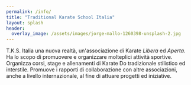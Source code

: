```yaml
---
permalink: /info/
title: "Traditional Karate School Italia"
layout: splash
header:
  overlay_image: /assets/images/jorge-mallo-1260398-unsplash-2.jpg
---
```

>
  T.K.S. Italia una nuova realtà, un'associazione di Karate *Libera* ed *Aperta*.
  Ha lo scopo di promuovere e organizzare molteplici attività sportive.
  Organizza corsi, stage e allenamenti di Karate Do tradizionale stilistico ed interstile.
  Promuove i rapporti di collaborazione con altre associazioni, anche a livello internazionale, al fine di attuare progetti ed iniziative.
  <!-- L'associazione è apolitica e non ha scopo di lucro.
  Tuttavia la stessa potrà, comunque esercitare anche attività commerciale.
  L'associazione accetta le norme e le direttive del Comitato internazionale olimpico (Cio) Coni, delle federazioni sportive internazionali,nonchè agli statuti e ai regolamenti della Federazione sportiva nazionale o dell'Ente di promozione sportiva cui l'associazione stessa delibererà d'aderire.
  Attualmente la *Traditional Karate School Italia* è regolarmente iscritta al Coni tramite l'Ente LIBERTAS ed iscritta nella associazione Federale WKAEDA - circuito sportivo WUKF - World Union Karate Do Federations,tra i più prestigiosi in campo Internazionale.
  Tuttavia si precisa che tutte le molteplici attività didattiche inerenti il Karate Do che si svolgono sono aperte a tutti i praticanti di karate a patto che ci sia il permesso dell'organizzazione di riferimento del Sensei o del proprio Presidente.
  Per tutti i ragazzi che volessero far parte degli agonisti azzurrabili T.K.S. Italia, riguardo il KATA o il Kumite Tradizionale, e quindi svolgere attività mirate di formazione agonistica è obbligatorio essere iscritti in T.K.S. Italia, quindi in regola anche per partecipare in attività federative WAKEDA - WUKF.
  Per la procedura di iscrizione in seno alla T.K.S. Italia è sufficiente registrarsi in modo singolo e personale senza che sia obbligatoriamente iscritta la propria associazione la quale avrà il proprio Ente Coni di riferimento e il proprio organigramma.
  Per tutti coloro che volessero iscriversi nella *Traditional Karate School Italia* verranno automaticamente iscritti anche in ambito Federale WKAEDA - LIBERTAS - WUKF. -->

